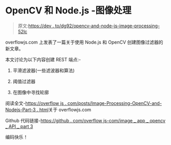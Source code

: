 # OpenCV 和 Node.js -图像处理

> 原文:[https://dev . to/dg92/opencv-and-node-js-image-processing-52lc](https://dev.to/dg92/opencv-and-node-js-image-processing-52lc)

overflowjs.com 上发表了一篇关于使用 Node.js 和 OpenCV 创建图像过滤器的新文章。

本文讨论为以下内容创建 REST 端点:-

1.  平滑滤波器(一些滤波器和算法)

2.  阈值过滤器

3.  在图像中寻找轮廓

阅读全文-[https://overflow js . com/posts/Image-Processing-OpenCV-and-Nodejs-Part-3 . html](https://overflowjs.com/posts/Image-Processing-OpenCV-and-Nodejs-Part-3.html)关于 overflowjs.com

Github 代码链接-[https://github . com/overflow js-com/image _ app _ opencv _ API _ part 3](https://github.com/overflowjs-com/image_app_opencv_api_part3)

编码快乐！